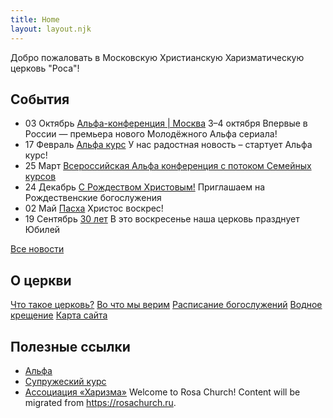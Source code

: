 ```yaml
---
title: Home
layout: layout.njk
---
```

Добро пожаловать в Московскую Христианскую Харизматическую церковь "Роса"!

## События

- 03 Октябрь [Альфа-конференция | Москва](https://rosachurch.ru/content/alfa-konferenciya-moskva) 3–4 октября Впервые в России — премьера нового Молодёжного Альфа сериала!
- 17 Февраль [Альфа курс](https://rosachurch.ru/content/alfa-kurs-17-feb) У нас радостная новость – стартует Альфа курс!
- 25 Март [Всероссийская Альфа конференция с потоком Семейных курсов](https://rosachurch.ru/content/vserossiyskaya-alfa-konferenciya-s-potokom-semeynyh-kursov)
- 24 Декабрь [С Рождеством Христовым!](https://rosachurch.ru/content/s-rozhdestvom-hristovym-1) Приглашаем на Рождественские богослужения
- 02 Май [Пасха](https://rosachurch.ru/content/pasha) Христос воскрес!
- 19 Сентябрь [30 лет](https://rosachurch.ru/content/30-let) В это воскресенье наша церковь празднует Юбилей

[Все новости](https://rosachurch.ru/news-events)

## О церкви

[Что такое церковь?](https://rosachurch.ru/about/church)
[Во что мы верим](https://rosachurch.ru/about/believe)
[Расписание богослужений](https://rosachurch.ru/services/raspisanie)
[Водное крещение](https://rosachurch.ru/about/baptizo)
[Карта сайта](https://rosachurch.ru/sitemap)

## Полезные ссылки

- [Альфа](http://www.alphacourse.ru/)
- [Супружеский курс](http://www.familycourse.ru/)
- [Ассоциация «Харизма»](http://www.harisma.org/)
Welcome to Rosa Church! Content will be migrated from https://rosachurch.ru.

